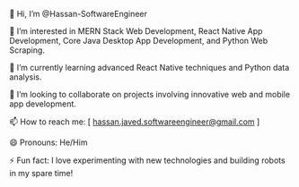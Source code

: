 👋 Hi, I’m @Hassan-SoftwareEngineer

👀 I’m interested in MERN Stack Web Development, React Native App Development, Core Java Desktop App Development, and Python Web Scraping.

🌱 I’m currently learning advanced React Native techniques and Python data analysis.

💞️ I’m looking to collaborate on projects involving innovative web and mobile app development.

📫 How to reach me: [ hassan.javed.softwareengineer@gmail.com ]

😄 Pronouns: He/Him

⚡ Fun fact: I love experimenting with new technologies and building robots in my spare time!

<!---
Hassan-SoftwareEngineer/Hassan-SoftwareEngineer is a ✨ special ✨ repository because its `README.md` (this file) appears on your GitHub profile.
You can click the Preview link to take a look at your changes.
--->
